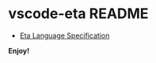 # vscode-eta README
* [Eta Language Specification](https://www.cs.cornell.edu/courses/cs4120/2023sp/project/language.pdf)

**Enjoy!**
